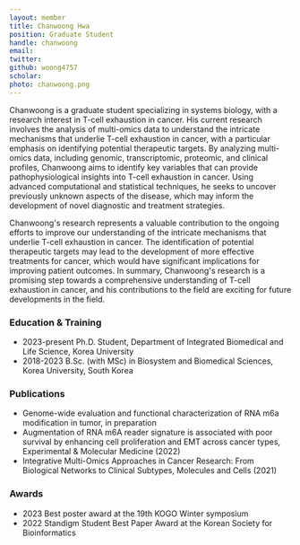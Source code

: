 ```yaml
---
layout: member
title: Chanwoong Hwa
position: Graduate Student
handle: chanwoong
email:
twitter:
github: woong4757
scholar: 
photo: chanwoong.png
---
```


Chanwoong is a graduate student specializing in systems biology, with a research interest in T-cell exhaustion in cancer. His current research involves the analysis of multi-omics data to understand the intricate mechanisms that underlie T-cell exhaustion in cancer, with a particular emphasis on identifying potential therapeutic targets. By analyzing multi-omics data, including genomic, transcriptomic, proteomic, and clinical profiles, Chanwoong aims to identify key variables that can provide pathophysiological insights into T-cell exhaustion in cancer. Using advanced computational and statistical techniques, he seeks to uncover previously unknown aspects of the disease, which may inform the development of novel diagnostic and treatment strategies.

Chanwoong's research represents a valuable contribution to the ongoing efforts to improve our understanding of the intricate mechanisms that underlie T-cell exhaustion in cancer. The identification of potential therapeutic targets may lead to the development of more effective treatments for cancer, which would have significant implications for improving patient outcomes. In summary, Chanwoong's research is a promising step towards a comprehensive understanding of T-cell exhaustion in cancer, and his contributions to the field are exciting for future developments in the field.


### Education & Training
- 2023-present Ph.D. Student, Department of Integrated Biomedical and Life Science, Korea University
- 2018-2023 B.Sc. (with MSc) in Biosystem and Biomedical Sciences, Korea University, South Korea

### Publications
- Genome-wide evaluation and functional characterization of RNA m6a modification in tumor, in preparation
- Augmentation of RNA m6A reader signature is associated with poor survival by enhancing cell proliferation and EMT across cancer types, Experimental & Molecular Medicine (2022)
- Integrative Multi-Omics Approaches in Cancer Research: From Biological Networks to Clinical Subtypes, Molecules and Cells (2021)

### Awards
- 2023 Best poster award at the 19th KOGO Winter symposium
- 2022 Standigm Student Best Paper Award at the Korean Society for Bioinformatics